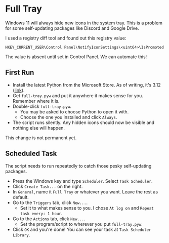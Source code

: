 Full Tray
=========

Windows 11 will always hide new icons in the system tray.
This is a problem for some self-updating packages like Discord and Google Drive.

I used a registry diff tool and found out this registry value:

    HKEY_CURRENT_USER\Control Panel\NotifyIconSettings\<uint64>\IsPromoted

The value is absent until set in Control Panel. We can automate this!


First Run
---------

* Install the latest Python from the Microsoft Store. As of writing, it's 3.12
  ([link](https://www.microsoft.com/store/productId/9NCVDN91XZQP)).
* Get `full-tray.pyw` and put it anywhere it makes sense for you. Remember where it is.
* Double-click `full-tray.pyw`.
  * You may be asked to choose Python to open it with.
  * Choose the one you installed and click `Always`.
* The script runs silently. Any hidden icons should now be visible and nothing else will happen.

This change is not permanent yet.

Scheduled Task
--------------

The script needs to run repeatedly to catch those pesky self-updating packages.

* Press the Windows key and type `Scheduler`. Select `Task Scheduler`.
* Click `Create Task...` on the right.
* In `General`, name it `Full Tray` or whatever you want. Leave the rest as default.
* Go to the `Triggers` tab, click `New...`.
  * Set it to what makes sense to you. I chose `At log on` and `Repeat task every: 1 hour`.
* Go to the `Actions` tab, click `New...`.
  * Set the program/script to wherever you put `full-tray.pyw`.
* Click `OK` and you're done! You can see your task at `Task Scheduler Library`.
